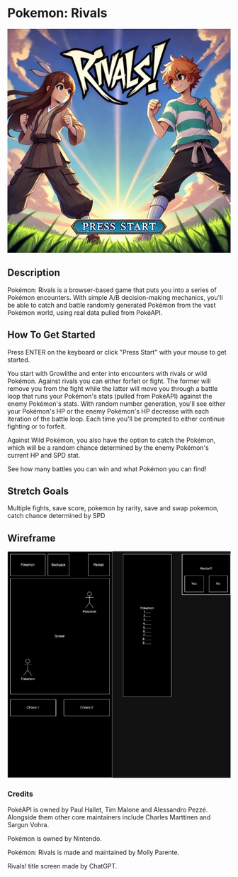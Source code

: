 # Pokemon: Rivals

![Title Screen](Rivals_title_screen.jpeg)

## Description
Pokémon: Rivals is a browser-based game that puts you into a series of Pokémon encounters. With simple A/B decision-making mechanics, you'll be able to catch and battle randomly generated Pokémon from the vast Pokémon world, using real data pulled from PokéAPI.

## How To Get Started
Press ENTER on the keyboard or click "Press Start" with your mouse to get started.

You start with Growlithe and enter into encounters with rivals or wild Pokémon. Against rivals you can either forfeit or fight. The former will remove you from the fight while the latter will move you through a battle loop that runs your Pokémon's stats (pulled from PokéAPI) against the enemy Pokémon's stats. With random number generation, you'll see either your Pokémon's HP or the enemy Pokémon's HP decrease with each iteration of the battle loop. Each time you'll be prompted to either continue fighting or to forfeit.

Against Wild Pokémon, you also have the option to catch the Pokémon, which will be a random chance determined by the enemy Pokémon's current HP and SPD stat.

See how many battles you can win and what Pokémon you can find!

## Stretch Goals
Multiple fights, save score, pokemon by rarity, save and swap pokemon, catch chance determined by SPD

## Wireframe
![WireFrame](PokemonRivals.jpg)

### Credits
PokéAPI is owned by Paul Hallet, Tim Malone and Alessandro Pezzé. Alongside them other core maintainers include Charles Marttinen and Sargun Vohra.

Pokémon is owned by Nintendo.

Pokémon: Rivals is made and maintained by Molly Parente.

Rivals! title screen made by ChatGPT.